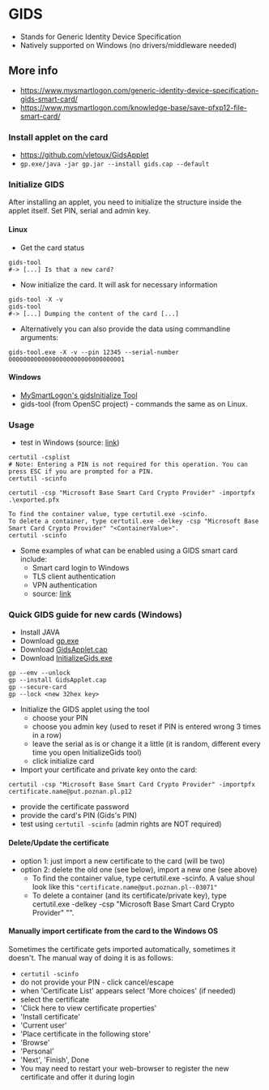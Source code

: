 # GIDS
- Stands for Generic Identity Device Specification 
- Natively supported on Windows (no drivers/middleware needed)
## More info
- https://www.mysmartlogon.com/generic-identity-device-specification-gids-smart-card/
- https://www.mysmartlogon.com/knowledge-base/save-pfxp12-file-smart-card/
### Install applet on the card
- https://github.com/vletoux/GidsApplet
- `gp.exe/java -jar gp.jar --install gids.cap --default`
### Initialize GIDS
After installing an applet, you need to initialize the structure inside the applet itself. Set PIN, serial and admin key.
#### Linux
- Get the card status 
```
gids-tool
#-> [...] Is that a new card?
```
- Now initialize the card. It will ask for necessary information
```    
gids-tool -X -v
gids-tool
#-> [...] Dumping the content of the card [...]
```
- Alternatively you can also provide the data using commandline arguments:
```
gids-tool.exe -X -v --pin 12345 --serial-number 00000000000000000000000000000001
```
#### Windows
- [MySmartLogon's gidsInitialize Tool](http://download.mysmartlogon.com/gids/InitializeGids.exe) 
- gids-tool (from OpenSC project) - commands the same as on Linux. 

### Usage
- test in Windows (source: [link](https://techcommunity.microsoft.com/t5/core-infrastructure-and-security/manually-importing-keys-into-a-smart-card/ba-p/1128396))
```
certutil -csplist
# Note: Entering a PIN is not required for this operation. You can press ESC if you are prompted for a PIN.
certutil -scinfo

certutil -csp "Microsoft Base Smart Card Crypto Provider" -importpfx .\exported.pfx

To find the container value, type certutil.exe -scinfo.
To delete a container, type certutil.exe -delkey -csp "Microsoft Base Smart Card Crypto Provider" "<ContainerValue>".
certutil -scinfo
```
- Some examples of what can be enabled using a GIDS smart card include:
    - Smart card login to Windows
    - TLS client authentication
    - VPN authentication
    - source: [link](https://www.microcosm.com/blog/generic-identity-device-specification-gids-smart-card-authentication)

### Quick GIDS guide for new cards (Windows)
- Install JAVA
- Download [gp.exe](https://github.com/martinpaljak/GlobalPlatformPro/releases)
- Download [GidsApplet.cap](https://github.com/martinpaljak/GlobalPlatformPro/releases)
- Download [InitializeGids.exe](http://download.mysmartlogon.com/gids/InitializeGids.exe)
```
gp --emv --unlock
gp --install GidsApplet.cap
gp --secure-card
gp --lock <new 32hex key>
```
- Initialize the GIDS applet using the tool
  - choose your PIN
  - choose you admin key (used to reset if PIN is entered wrong 3 times in a row)
  - leave the serial as is or change it a little (it is random, different every time you open InitializeGids tool)
  - click initialize card
- Import your certificate and private key onto the card:
```
certutil -csp "Microsoft Base Smart Card Crypto Provider" -importpfx certificate.name@put.poznan.pl.p12
```
- provide the certificate password
- provide the card's PIN (Gids's PIN)
- test using `certutil -scinfo` (admin rights are NOT required)
#### Delete/Update the certificate
- option 1: just import a new certificate to the card (will be two)
- option 2: delete the old one (see below), import a new one (see above)
  - To find the container value, type certutil.exe -scinfo. A value shoul look like this `"certificate.name@put.poznan.pl--03071"`
  - To delete a container (and its certificate/private key), type certutil.exe -delkey -csp "Microsoft Base Smart Card Crypto Provider" "<ContainerValue>".
#### Manually import certificate from the card to the Windows OS
Sometimes the certificate gets imported automatically, sometimes it doesn't. The manual way of doing it is as follows:
- `certutil -scinfo`
- do not provide your PIN - click cancel/escape
- when 'Certificate List' appears select 'More choices' (if needed)
- select the certificate
- 'Click here to view certificate properties'
- 'Install certificate'
- 'Current user'
- 'Place certificate in the following store'
- 'Browse'
- 'Personal'
- 'Next', 'Finish', Done
- You may need to restart your web-browser to register the new certificate and offer it during login
